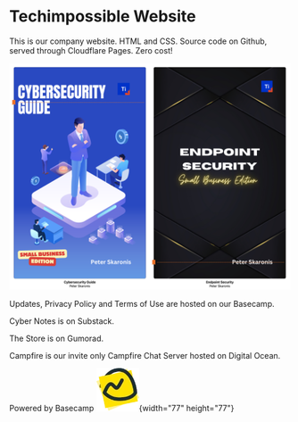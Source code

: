# Techimpossible Website

This is our company website. HTML and CSS. Source code on Github, served through Cloudflare Pages. Zero cost!

![](/og-image.png)

Updates, Privacy Policy and Terms of Use are hosted on our Basecamp.

Cyber Notes is on Substack.

The Store is on Gumorad.

Campfire is our invite only Campfire Chat Server hosted on Digital Ocean.

Powered by Basecamp ![](/basecamp.webp){width="77" height="77"}

